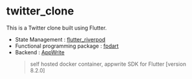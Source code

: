 # **twitter_clone**
This is a Twitter clone built using Flutter.

* State Management  : [flutter_riverpod](https://pub.dev/packages/flutter_riverpod/)  
* Functional programming package : [fpdart](https://pub.dev/packages/fpdart/)  
* Backend : [AppWrite](https://appwrite.io/)
   >self hosted docker container, appwrite SDK for Flutter [version 8.2.0]
